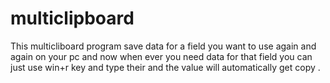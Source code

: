 # multiclipboard
This multicliboard program save data for a field  you want to use again and again on your pc and now when ever you need data for that field you can just use win+r key and type their and the value will automatically get copy .
